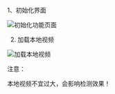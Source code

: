 1、初始化界面

![初始化功能页面](https://github.com/Thorns-DT/fatigue_detecting/blob/master/images/8a55ea2ccdb5ae8f64a40ebc7b0f140.png "屏幕截图.png")

2. 加载本地视频

![加载本地视频](https://github.com/Thorns-DT/fatigue_detecting/blob/master/images/cdd41ad08ac4bd29d72e751fa72fbe6.png "屏幕截图.png")

注意：

本地视频不宜过大，会影响检测效果！

